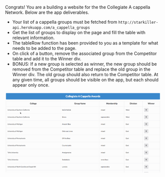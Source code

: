 Congrats! You are a building a website for the the Collegiate A cappella Network. Below are the app deliverables.

- Your list of a cappella groups must be fetched from `http://starkiller-api.herokuapp.com/a_cappella_groups`
- Get the list of groups to display on the page and fill the table with relevant information.
- The tableRow function has been provided to you as a template for what needs to be added to the page.
- On click of a button, remove the associated group from the Competitor table and add it to the Winner div.
- BONUS: If a new group is selected as winner, the new group should be removed from the Competitor table and replace the old group in the Winner div. The old group should also return to the Competitor table. At any given time, all groups should be visible on the app, but each should appear only once.


![demo](assets/app.gif)